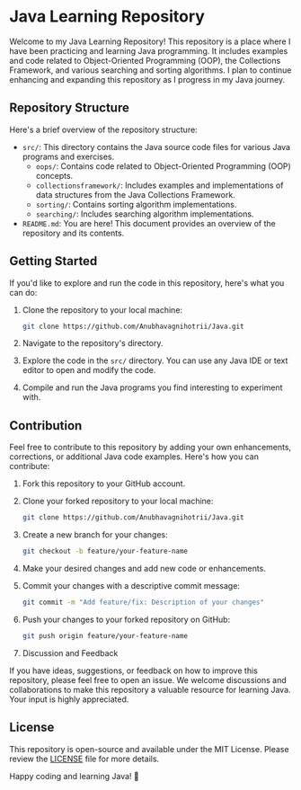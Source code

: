 # Java Learning Repository

Welcome to my Java Learning Repository! This repository is a place where I have been practicing and learning Java programming. It includes examples and code related to Object-Oriented Programming (OOP), the Collections Framework, and various searching and sorting algorithms. I plan to continue enhancing and expanding this repository as I progress in my Java journey.

## Repository Structure

Here's a brief overview of the repository structure:

- `src/`: This directory contains the Java source code files for various Java programs and exercises.
    - `oops/`: Contains code related to Object-Oriented Programming (OOP) concepts.
    - `collectionsframework/`: Includes examples and implementations of data structures from the Java Collections Framework.
    - `sorting/`: Contains sorting algorithm implementations.
    - `searching/`: Includes searching algorithm implementations.
- `README.md`: You are here! This document provides an overview of the repository and its contents.

## Getting Started

If you'd like to explore and run the code in this repository, here's what you can do:

1. Clone the repository to your local machine:

   ```bash
   git clone https://github.com/Anubhavagnihotrii/Java.git
   ```

2. Navigate to the repository's directory.

3. Explore the code in the `src/` directory. You can use any Java IDE or text editor to open and modify the code.

4. Compile and run the Java programs you find interesting to experiment with.

## Contribution

Feel free to contribute to this repository by adding your own enhancements, corrections, or additional Java code examples. Here's how you can contribute:

1. Fork this repository to your GitHub account.

2. Clone your forked repository to your local machine:

   ```bash
   git clone https://github.com/Anubhavagnihotrii/Java.git
   ```

3. Create a new branch for your changes:

   ```bash
   git checkout -b feature/your-feature-name
   ```

4. Make your desired changes and add new code or enhancements.

5. Commit your changes with a descriptive commit message:

   ```bash
   git commit -m "Add feature/fix: Description of your changes"
   ```

6. Push your changes to your forked repository on GitHub:

   ```bash
   git push origin feature/your-feature-name
   ```

7. Discussion and Feedback

If you have ideas, suggestions, or feedback on how to improve this repository, please feel free to open an issue. We welcome discussions and collaborations to make this repository a valuable resource for learning Java. Your input is highly appreciated.

## License

This repository is open-source and available under the MIT License. Please review the [LICENSE](License.md) file for more details.

Happy coding and learning Java! 🚀
